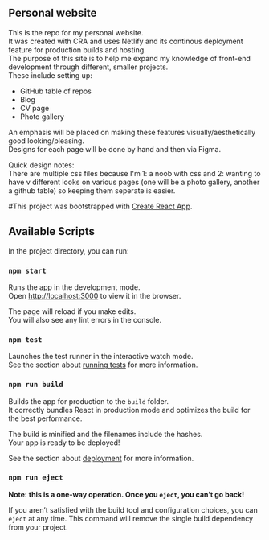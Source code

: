 ## Personal website

This is the repo for my personal website.<br />
It was created with CRA and uses Netlify and its continous deployment feature for production builds and hosting.<br />
The purpose of this site is to help me expand my knowledge of front-end development through different, smaller projects.<br />
These include setting up:<br />

- GitHub table of repos
- Blog
- CV page
- Photo gallery

An emphasis will be placed on making these features visually/aesthetically good looking/pleasing.<br />
Designs for each page will be done by hand and then via Figma.<br />

Quick design notes:<br />
There are multiple css files because I'm 1: a noob with css and 2: wanting to have v different looks on various pages (one will be a photo gallery, another a github table) so keeping them seperate is easier.

#This project was bootstrapped with [Create React App](https://github.com/facebook/create-react-app).

## Available Scripts

In the project directory, you can run:

### `npm start`

Runs the app in the development mode.<br />
Open [http://localhost:3000](http://localhost:3000) to view it in the browser.

The page will reload if you make edits.<br />
You will also see any lint errors in the console.

### `npm test`

Launches the test runner in the interactive watch mode.<br />
See the section about [running tests](https://facebook.github.io/create-react-app/docs/running-tests) for more information.

### `npm run build`

Builds the app for production to the `build` folder.<br />
It correctly bundles React in production mode and optimizes the build for the best performance.

The build is minified and the filenames include the hashes.<br />
Your app is ready to be deployed!

See the section about [deployment](https://facebook.github.io/create-react-app/docs/deployment) for more information.

### `npm run eject`

**Note: this is a one-way operation. Once you `eject`, you can’t go back!**

If you aren’t satisfied with the build tool and configuration choices, you can `eject` at any time. This command will remove the single build dependency from your project.
